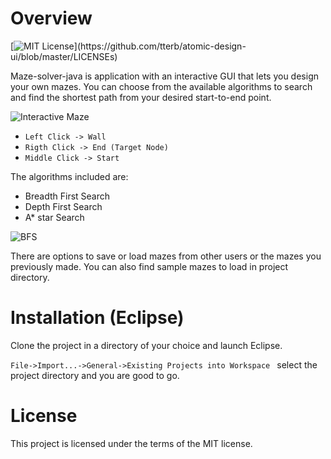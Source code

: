 # Overview
[![MIT License](https://img.shields.io/apm/l/atomic-design-ui.svg?)](https://github.com/tterb/atomic-design-ui/blob/master/LICENSEs)

Maze-solver-java is application with an interactive GUI that lets you design your own mazes. You can choose from the available algorithms to search and find the shortest path from your desired start-to-end point.




![Interactive Maze](https://media.giphy.com/media/mrxLQ1QGOIKJGgUyQG/giphy.gif)


* `Left Click -> Wall`
* `Rigth Click -> End (Target Node)`
* `Middle Click -> Start`
  



The algorithms included are:

* Breadth First Search
* Depth First Search
* A* star Search 

![BFS](https://media.giphy.com/media/wnpL2WnXoXGF4UyPKL/giphy.gif)

There are options to save or load mazes from other users or the mazes you previously made. You can also find sample mazes to load in project directory.

# Installation (Eclipse)

Clone the project in a directory of your choice and launch Eclipse.

`File->Import...->General->Existing Projects into Workspace ` select the project directory and you are good to go.

# License

This project is licensed under the terms of the MIT license.


